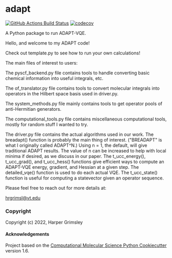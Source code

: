 adapt
==============================
[//]: # (Badges)
[![GitHub Actions Build Status](https://github.com/hrgrimsl/adapt/workflows/CI/badge.svg)](https://github.com/REPLACE_WITH_OWNER_ACCOUNT/adapt/actions?query=workflow%3ACI)
[![codecov](https://codecov.io/gh/hrgrimsl/adapt/branch/master/graph/badge.svg)](https://codecov.io/gh/hrgrimsl/adapt/branch/master)


A Python package to run ADAPT-VQE.

Hello, and welcome to my ADAPT code!

Check out template.py to see how to run your own calculations!

The main files of interest to users:

The pyscf_backend.py file contains tools to handle converting basic chemical information into useful integrals, etc.

The of_translator.py file contains tools to convert molecular integrals into operators in the Hilbert space basis used in driver.py.

The system_methods.py file mainly contains tools to get operator pools of anti-Hermitian generators.

The computational_tools.py file contains miscellaneous computational tools, mostly for random stuff I wanted to try.

The driver.py file contains the actual algorithms used in our work. The breadapt() function is probably the main thing of interest. ("BREADAPT" is what I originally called ADAPT^N.) Using n = 1, the default, will give traditional ADAPT results. The value of n can be increased to help with local minima if desired, as we discuss in our paper. The t_ucc_energy(), t_ucc_grad(), and t_ucc_hess() functions give efficient ways to compute an ADAPT-VQE energy, gradient, and Hessian at a given step. The detailed_vqe() function is used to do each actual VQE. The t_ucc_state() function is useful for computing a statevector given an operator sequence.

Please feel free to reach out for more details at:

hrgrimsl@vt.edu





### Copyright

Copyright (c) 2022, Harper Grimsley


#### Acknowledgements
 
Project based on the 
[Computational Molecular Science Python Cookiecutter](https://github.com/molssi/cookiecutter-cms) version 1.6.
